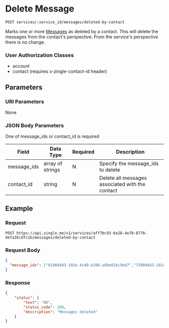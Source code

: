 # Delete Message 

    POST services/:service_id/messages/deleted-by-contact
    
Marks one or more [Messages] as deleted by a contact. This will delete the messages from the contact's perspective.  From the service's perspective there is no change. 

### User Authorization Classes 
* account
* contact (requires x-zingle-contact-id header)

## Parameters
### URI Parameters
None
### JSON Body Parameters
One of message_ids or contact_id is required

Field | Data Type | Required | Description
--- | --- | --- | ---
message_ids | array of strings | N | Specify the message_ids to delete
contact_id | string | N | Delete all messages associated with the contact

## Example
### Request

    POST https://api.zingle.me/v1/services/aff7bc93-6e28-4e70-8770-defa35cdfc1b/messages/deleted-by-contact
### Request Body 
```json
{
  "message_ids": ["819094d3-191e-4c49-b208-a9be816c9e87","739094d3-191e-4c49-b208-a9be816c39b0"]
}
```
### Response
``` json
{
    "status": {
        "text": "OK",
        "status_code": 200,
        "description": "Messages deleted"
    }
}
```
[Messages]: README.md
